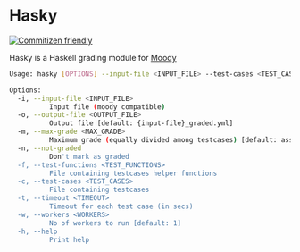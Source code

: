 # Hasky

[![Commitizen friendly](https://img.shields.io/badge/commitizen-friendly-brightgreen.svg)](http://commitizen.github.io/cz-cli/)

Hasky is a Haskell grading module for [Moody](https://github.com/arghyadipchak/moody)

```sh
Usage: hasky [OPTIONS] --input-file <INPUT_FILE> --test-cases <TEST_CASES>

Options:
  -i, --input-file <INPUT_FILE>
          Input file (moody compatible)
  -o, --output-file <OUTPUT_FILE>
          Output file [default: {input-file}_graded.yml]
  -m, --max-grade <MAX_GRADE>
          Maximum grade (equally divided among testcases) [default: assignment max grade]
  -n, --not-graded
          Don't mark as graded
  -f, --test-functions <TEST_FUNCTIONS>
          File containing testcases helper functions
  -c, --test-cases <TEST_CASES>
          File containing testcases
  -t, --timeout <TIMEOUT>
          Timeout for each test case (in secs)
  -w, --workers <WORKERS>
          No of workers to run [default: 1]
  -h, --help
          Print help

```
